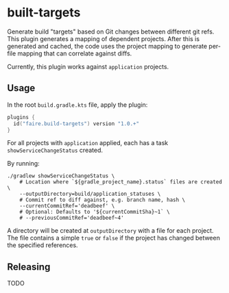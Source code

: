 # built-targets

Generate build "targets" based on Git changes between different git refs. This plugin generates a mapping of dependent projects. After this is generated 
and cached, the code uses the project mapping to generate per-file mapping that can correlate against diffs.

Currently, this plugin works against `application` projects. 


## Usage

In the root `build.gradle.kts` file, apply the plugin:

```kotlin
plugins {
  id("faire.build-targets") version "1.0.+"
}
```

For all projects with `application` applied, each has a task `showServiceChangeStatus` created. 

By running:

```shell
./gradlew showServiceChangeStatus \
    # Location where `${gradle_project_name}.status` files are created \
    --outputDirectory=build/application_statuses \
    # Commit ref to diff against, e.g. branch name, hash \
    --currentCommitRef='deadbeef' \
    # Optional: Defaults to '${currentCommitSha}~1` \
    # --previousCommitRef='deadbeef~4'
```

A directory will be created at `outputDirectory` with a file for each project. The file contains a simple `true` or 
`false` if the project has changed between the specified references.

## Releasing

TODO
